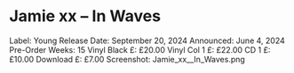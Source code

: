 # Jamie xx – In Waves

Label: Young
Release Date: September 20, 2024
Announced: June 4, 2024
Pre-Order Weeks: 15
Vinyl Black £: £20.00
Vinyl Col 1 £: £22.00
CD 1 £: £10.00
Download £: £7.00
Screenshot: Jamie_xx__In_Waves.png